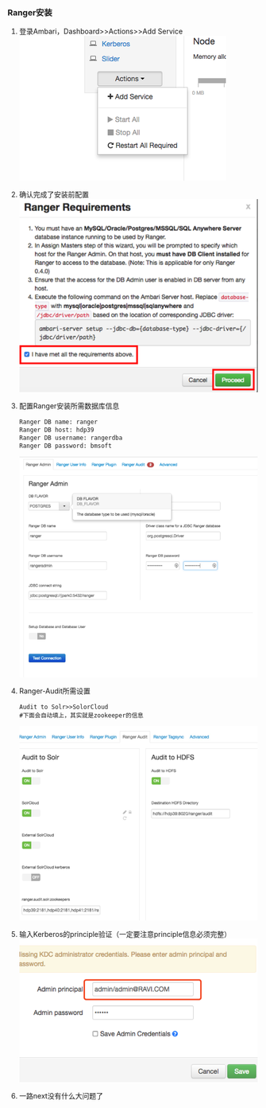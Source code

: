 ### Ranger安装

1. 登录Ambari，Dashboard&gt;&gt;Actions&gt;&gt;Add Service  
   ![](/assets/findRanger.png)

2. 确认完成了安装前配置  
   ![](/assets/rangerEnsure.png)

3. 配置Ranger安装所需数据库信息

   ```
   Ranger DB name: ranger
   Ranger DB host: hdp39
   Ranger DB username: rangerdba
   Ranger DB password: bmsoft
   ```

   ![](/assets/rangerPostgre.png)

4. Ranger-Audit所需设置

   ```
   Audit to Solr>>SolorCloud
   #下面会自动填上，其实就是zookeeper的信息   
   ```

   ![](/assets/rangerAudit.png)

1. 输入Kerberos的principle验证（一定要注意principle信息必须完整）  
   ![](/assets/ranger_kerberos.png)

2. 一路next没有什么大问题了



